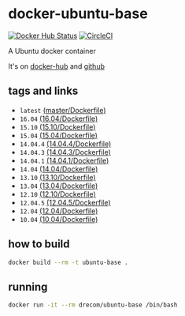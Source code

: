 # docker-ubuntu-base
[![Docker Hub Status](https://dockerbuildbadges.quelltext.eu/status.svg?organization=drecom&repository=ubuntu-base)](https://hub.docker.com/r/drecom/ubuntu-base/)
[![CircleCI](https://circleci.com/gh/drecom/docker-ubuntu-base/tree/master.svg?style=svg)](https://circleci.com/gh/drecom/docker-ubuntu-base/tree/master)

A Ubuntu docker container

It's on [docker-hub](https://hub.docker.com/r/drecom/ubuntu-base/) and [github](https://github.com/drecom/docker-ubuntu-base/)

## tags and links
* `latest` [(master/Dockerfile)](https://github.com/drecom/docker-ubuntu-base/blob/master/Dockerfile)
* `16.04` [(16.04/Dockerfile)](https://github.com/drecom/docker-ubuntu-base/blob/16.04/Dockerfile)
* `15.10` [(15.10/Dockerfile)](https://github.com/drecom/docker-ubuntu-base/blob/15.10/Dockerfile)
* `15.04` [(15.04/Dockerfile)](https://github.com/drecom/docker-ubuntu-base/blob/15.04/Dockerfile)
* `14.04.4` [(14.04.4/Dockerfile)](https://github.com/drecom/docker-ubuntu-base/blob/14.04.4/Dockerfile)
* `14.04.3` [(14.04.3/Dockerfile)](https://github.com/drecom/docker-ubuntu-base/blob/14.04.3/Dockerfile)
* `14.04.1` [(14.04.1/Dockerfile)](https://github.com/drecom/docker-ubuntu-base/blob/14.04.1/Dockerfile)
* `14.04` [(14.04/Dockerfile)](https://github.com/drecom/docker-ubuntu-base/blob/14.04/Dockerfile)
* `13.10` [(13.10/Dockerfile)](https://github.com/drecom/docker-ubuntu-base/blob/13.10/Dockerfile)
* `13.04` [(13.04/Dockerfile)](https://github.com/drecom/docker-ubuntu-base/blob/13.04/Dockerfile)
* `12.10` [(12.10/Dockerfile)](https://github.com/drecom/docker-ubuntu-base/blob/12.10/Dockerfile)
* `12.04.5` [(12.04.5/Dockerfile)](https://github.com/drecom/docker-ubuntu-base/blob/12.04.5/Dockerfile)
* `12.04` [(12.04/Dockerfile)](https://github.com/drecom/docker-ubuntu-base/blob/12.04/Dockerfile)
* `10.04` [(10.04/Dockerfile)](https://github.com/drecom/docker-ubuntu-base/blob/10.04/Dockerfile)

## how to build

```sh
docker build --rm -t ubuntu-base .
```

## running

```sh
docker run -it --rm drecom/ubuntu-base /bin/bash
```
